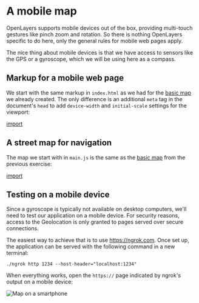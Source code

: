 # A mobile map

OpenLayers supports mobile devices out of the box, providing multi-touch gestures like pinch zoom and rotation. So there is nothing OpenLayers specific to do here, only the general rules for mobile web pages apply.

The nice thing about mobile devices is that we have access to sensors like the GPS or a gyroscope, which we will be using here as a compass.

## Markup for a mobile web page

We start with the same markup in `index.html` as we had for the [basic map](../basics/) we already created. The only difference is an additional `meta` tag in the document's `head` to add `device-width` and `initial-scale` settings for the viewport:

[import](../../../src/en/examples/mobile/index.html)

## A street map for navigation

The map we start with in `main.js` is the same as the [basic map](../basics/) from the previous exercise:

[import](../../../src/en/examples/mobile/map.js)

## Testing on a mobile device

Since a gyroscope is typically not available on desktop computers, we'll need to test our application on a mobile device. For security reasons, access to the Geolocation is only granted to pages served over secure connections.

The easiest way to achieve that is to use https://ngrok.com. Once set up, the application can be served with the following command in a new terminal:

    ./ngrok http 1234 --host-header="localhost:1234"

When everything works, open the `https://` page indicated by ngrok's output on a mobile device:

![Map on a smartphone](map.jpeg)